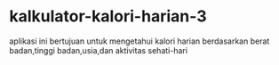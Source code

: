 # kalkulator-kalori-harian-3
aplikasi ini bertujuan untuk mengetahui kalori harian berdasarkan berat badan,tinggi badan,usia,dan aktivitas sehati-hari

